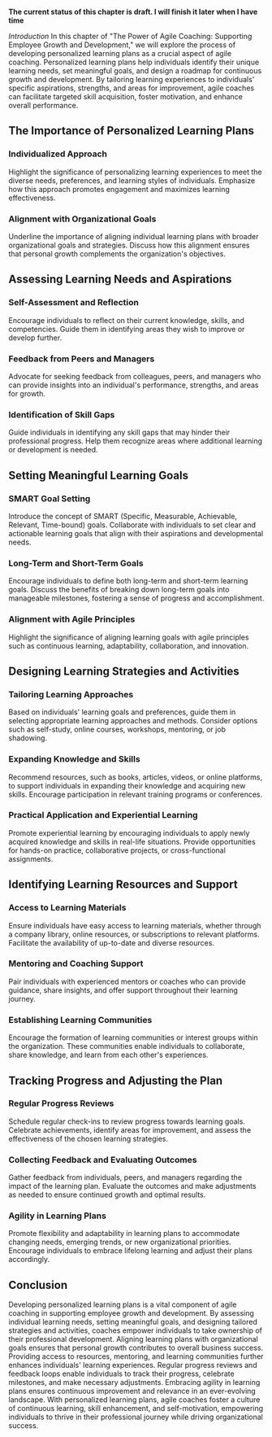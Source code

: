 **The current status of this chapter is draft. I will finish it later when I have time**

*Introduction* In this chapter of "The Power of Agile Coaching: Supporting Employee Growth and Development," we will explore the process of developing personalized learning plans as a crucial aspect of agile coaching. Personalized learning plans help individuals identify their unique learning needs, set meaningful goals, and design a roadmap for continuous growth and development. By tailoring learning experiences to individuals' specific aspirations, strengths, and areas for improvement, agile coaches can facilitate targeted skill acquisition, foster motivation, and enhance overall performance.

The Importance of Personalized Learning Plans
---------------------------------------------

### Individualized Approach

Highlight the significance of personalizing learning experiences to meet the diverse needs, preferences, and learning styles of individuals. Emphasize how this approach promotes engagement and maximizes learning effectiveness.

### Alignment with Organizational Goals

Underline the importance of aligning individual learning plans with broader organizational goals and strategies. Discuss how this alignment ensures that personal growth complements the organization's objectives.

Assessing Learning Needs and Aspirations
----------------------------------------

### Self-Assessment and Reflection

Encourage individuals to reflect on their current knowledge, skills, and competencies. Guide them in identifying areas they wish to improve or develop further.

### Feedback from Peers and Managers

Advocate for seeking feedback from colleagues, peers, and managers who can provide insights into an individual's performance, strengths, and areas for growth.

### Identification of Skill Gaps

Guide individuals in identifying any skill gaps that may hinder their professional progress. Help them recognize areas where additional learning or development is needed.

Setting Meaningful Learning Goals
---------------------------------

### SMART Goal Setting

Introduce the concept of SMART (Specific, Measurable, Achievable, Relevant, Time-bound) goals. Collaborate with individuals to set clear and actionable learning goals that align with their aspirations and developmental needs.

### Long-Term and Short-Term Goals

Encourage individuals to define both long-term and short-term learning goals. Discuss the benefits of breaking down long-term goals into manageable milestones, fostering a sense of progress and accomplishment.

### Alignment with Agile Principles

Highlight the significance of aligning learning goals with agile principles such as continuous learning, adaptability, collaboration, and innovation.

Designing Learning Strategies and Activities
--------------------------------------------

### Tailoring Learning Approaches

Based on individuals' learning goals and preferences, guide them in selecting appropriate learning approaches and methods. Consider options such as self-study, online courses, workshops, mentoring, or job shadowing.

### Expanding Knowledge and Skills

Recommend resources, such as books, articles, videos, or online platforms, to support individuals in expanding their knowledge and acquiring new skills. Encourage participation in relevant training programs or conferences.

### Practical Application and Experiential Learning

Promote experiential learning by encouraging individuals to apply newly acquired knowledge and skills in real-life situations. Provide opportunities for hands-on practice, collaborative projects, or cross-functional assignments.

Identifying Learning Resources and Support
------------------------------------------

### Access to Learning Materials

Ensure individuals have easy access to learning materials, whether through a company library, online resources, or subscriptions to relevant platforms. Facilitate the availability of up-to-date and diverse resources.

### Mentoring and Coaching Support

Pair individuals with experienced mentors or coaches who can provide guidance, share insights, and offer support throughout their learning journey.

### Establishing Learning Communities

Encourage the formation of learning communities or interest groups within the organization. These communities enable individuals to collaborate, share knowledge, and learn from each other's experiences.

Tracking Progress and Adjusting the Plan
----------------------------------------

### Regular Progress Reviews

Schedule regular check-ins to review progress towards learning goals. Celebrate achievements, identify areas for improvement, and assess the effectiveness of the chosen learning strategies.

### Collecting Feedback and Evaluating Outcomes

Gather feedback from individuals, peers, and managers regarding the impact of the learning plan. Evaluate the outcomes and make adjustments as needed to ensure continued growth and optimal results.

### Agility in Learning Plans

Promote flexibility and adaptability in learning plans to accommodate changing needs, emerging trends, or new organizational priorities. Encourage individuals to embrace lifelong learning and adjust their plans accordingly.

Conclusion
----------

Developing personalized learning plans is a vital component of agile coaching in supporting employee growth and development. By assessing individual learning needs, setting meaningful goals, and designing tailored strategies and activities, coaches empower individuals to take ownership of their professional development. Aligning learning plans with organizational goals ensures that personal growth contributes to overall business success. Providing access to resources, mentoring, and learning communities further enhances individuals' learning experiences. Regular progress reviews and feedback loops enable individuals to track their progress, celebrate milestones, and make necessary adjustments. Embracing agility in learning plans ensures continuous improvement and relevance in an ever-evolving landscape. With personalized learning plans, agile coaches foster a culture of continuous learning, skill enhancement, and self-motivation, empowering individuals to thrive in their professional journey while driving organizational success.
